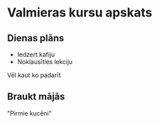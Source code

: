 # Valmieras kursu apskats
## Dienas plāns
- Iedzert kafiju
- Noklausīties lekciju

Vēl kaut ko padarīt
## Braukt mājās
"Pirmie kucēni"

